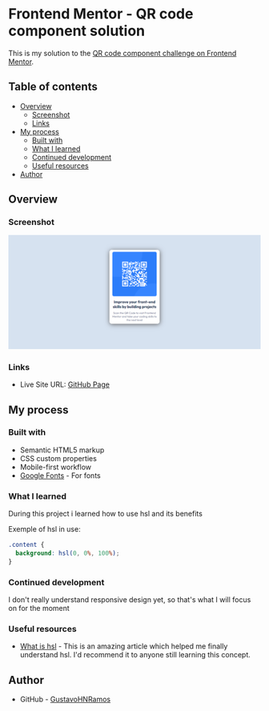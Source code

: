 # Frontend Mentor - QR code component solution

This is my solution to the [QR code component challenge on Frontend Mentor](https://www.frontendmentor.io/challenges/qr-code-component-iux_sIO_H).

## Table of contents

- [Overview](#overview)
  - [Screenshot](#screenshot)
  - [Links](#links)
- [My process](#my-process)
  - [Built with](#built-with)
  - [What I learned](#what-i-learned)
  - [Continued development](#continued-development)
  - [Useful resources](#useful-resources)
- [Author](#author)

## Overview

### Screenshot

![](./images/preview-qr-code.png)

### Links

- Live Site URL: [GitHub Page](https://your-live-site-url.com)

## My process

### Built with

- Semantic HTML5 markup
- CSS custom properties
- Mobile-first workflow
- [Google Fonts](https://fonts.google.com/) - For fonts

### What I learned

During this project i learned how to use hsl and its benefits

Exemple of hsl in use:

```css
.content {
  background: hsl(0, 0%, 100%);
}
```

### Continued development

I don't really understand responsive design yet, so that's what I will focus on for the moment

### Useful resources

- [What is hsl](<https://developer.mozilla.org/en-US/docs/Web/CSS/color_value/hsl()>) - This is an amazing article which helped me finally understand hsl. I'd recommend it to anyone still learning this concept.

## Author

- GitHub - [GustavoHNRamos](https://github.com/GustavoHNRamos)
